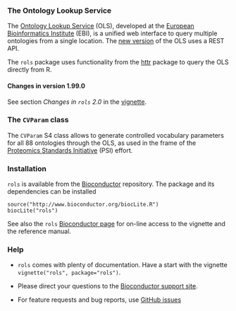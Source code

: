 
### The Ontology Lookup Service 

The [Ontology Lookup Service](http://www.ebi.ac.uk/ontology-lookup/)
(OLS), developed at the
[European Bioinformatics Institute](http://www.ebi.ac.uk/) (EBI), is a
unified web interface to query multiple ontologies from a single
location. The
[new version](http://www.ebi.ac.uk/ols/beta/roadmap.html) of the OLS
uses a REST API. 

The `rols` package uses functionality from the
[httr](https://cran.r-project.org/web/packages/httr/) package to query
the OLS directly from R.

#### Changes in version 1.99.0

See section *Changes in `rols` 2.0* in the
[vignette](https://github.com/lgatto/rols/blob/master/vignettes/rols.Rmd).

### The `CVParam` class

The `CVParam` S4 class allows to generate controlled vocabulary
parameters for all 88 ontologies through the OLS, as used in the frame
of the [Proteomics Standards Initiative](http://www.psidev.info/)
(PSI) effort.

### Installation

`rols` is available from the
[Bioconductor](http://www.bioconductor.org) repository. The package
and its dependencies can be installed

```
source("http://www.bioconductor.org/biocLite.R")
biocLite("rols")
```

See also the `rols`
[Bioconductor page](http://bioconductor.org/packages/release/bioc/html/rols.html)
for on-line access to the vignette and the reference manual.

### Help

* `rols` comes with plenty of documentation. Have a start with the
  vignette ``vignette("rols", package="rols")``.

* Please direct your questions to the
  [Bioconductor support site](https://support.bioconductor.org/).

* For feature requests and bug reports, use
  [GitHub issues](https://github.com/lgatto/rols/issues)

